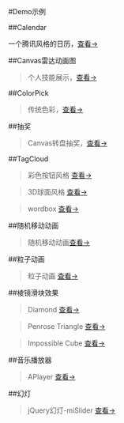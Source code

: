 #Demo示例

##Calendar

一个腾讯风格的日历，[查看->](http://gongvirgil.github.io/Demo/Calendar/)

##Canvas雷达动画图

> 个人技能展示，[查看->](http://gongvirgil.github.io/Demo/Radar/)

##ColorPick

> 传统色彩，[查看->](http://gongvirgil.github.io/Demo/ColorPick/)

##抽奖

> Canvas转盘抽奖，[查看->](http://gongvirgil.github.io/Demo/Lottery/)

##TagCloud

> 彩色按钮风格 [查看->](http://gongvirgil.github.io/Demo/TagCloud/)

> 3D球面风格 [查看->](http://gongvirgil.github.io/Demo/TagCloud/3d-sphere.html)

> wordbox [查看->](http://gongvirgil.github.io/Demo/TagCloud/wordbox.html)

##随机移动动画

> 随机移动动画[查看->](http://gongvirgil.github.io/Demo/RandomMove/)

##粒子动画

> 粒子动画 [查看->](http://gongvirgil.github.io/Demo/DotsAnimate/)

##棱镜滑块效果

> Diamond [查看->](http://gongvirgil.github.io/Demo/PrismEffectSlider/)

> Penrose Triangle [查看->](http://gongvirgil.github.io/Demo/PrismEffectSlider/index2.html)

> Impossible Cube [查看->](http://gongvirgil.github.io/Demo/PrismEffectSlider/index3.html)

##音乐播放器

> APlayer [查看->](http://gongvirgil.github.io/Demo/MusicPlayer/)

##幻灯

> jQuery幻灯-miSlider [查看->](http://gongvirgil.github.io/Demo/Slider/)